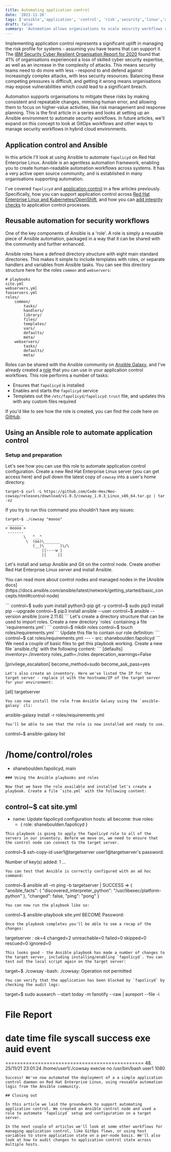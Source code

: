 ```yaml
---
title: Automating application control
date: '2021-11-26'
tags: ['ansible','application', 'control', 'risk','security','linux','automation']
draft: false
summary: 'Automation allows organisations to scale security workflows across hybrid cloud environments. In this article I take a closer look at automating application control, and how you can use Ansible roles to create reusable automation content.'
---
```


Implementing application control represents a significant uplift in managing the risk profile for systems - assuming you have teams that can support it. The [IBM Security Cyber Resilient Organisation Report for 2020](https://www.ibm.com/security/digital-assets/soar/cyber-resilient-organization-report/) found that 41% of organisations experienced a loss of skilled cyber security expertise, as well as an increase in the complexity of attacks. This means security teams need to do more with less - respond to and defend against increasingly complex attacks, with less security resources. Balancing these competing pressures is difficult, and getting it wrong means organisations may expose vulnerabilities which could lead to a significant breach.

Automation supports organisations to mitigate these risks by making consistent and repeatable changes, mimising human error, and allowing them to focus on higher-value activities, like risk management and response planning. This is the first article in a series and looks at setting up an Ansible environment to automate security workflows. In future articles, we'll expand on this concept to look at GitOps workflows and other ways to manage security workflows in hybrid cloud environments.

## Application control and Ansible
In this article I'll look at using Ansible to automate `fapolicyd` on Red Hat Enterprise Linux. Ansible is an agentless automation framework, enabling you to create human-readable automation workflows across systems. It has a very active open source community, and is established in many organisations supporting automation.

I've covered `fapolicyd` and [application control](https://www.cyber.gov.au/acsc/view-all-content/publications/implementing-application-control) in a few articles previously. Specifically, how you can support application control across [Red Hat Enterprise Linux and Kubernetes/OpenShift](/blog/app-control-for-everyone), and how you can [add integrity checks](/blog/fapolicyd-integrity) to application control processes.

## Reusable automation for security workflows

One of the key components of Ansible is a 'role'. A role is simply a reusable piece of Ansible automation, packaged in a way that it can be shared with the community and further enhanced.

Ansible roles have a defined directory structure with eight main standard directories. This makes it simple to include templates with roles, or separate handlers and variables from Ansible tasks. You can see this directory structure here for the roles `common` and `webservers`:
```
# playbooks
site.yml
webservers.yml
fooservers.yml
roles/
    common/
        tasks/
        handlers/
        library/
        files/
        templates/
        vars/
        defaults/
        meta/
    webservers/
        tasks/
        defaults/
        meta/
```
Roles can be shared with the Ansible community on [Ansible Galaxy](https://galaxy.ansible.com/), and I've already created a [role](https://galaxy.ansible.com/shaneboulden/fapolicyd) that you can use in your application control workflows. This role performs a number of tasks:

- Ensures that `fapolicyd` is installed
- Enables and starts the `fapolicyd` service
- Templates out the `/etc/fapolicyd/fapolicyd.trust` file, and updates this with any custom files required

If you'd like to see how the role is created, you can find the code here on [GitHub](https://github.com/shaneboulden/ansible-fapolicyd).

## Using an Ansible role to automate application control

### Setup and preparation

Let's see how you can use this role to automate application control configuration. Create a new Red Hat Enterprise Linux server (you can get access here) and pull down the latest copy of `cowsay` into a user's home directory.
```
target~$ curl -L https://github.com/Code-Hex/Neo-cowsay/releases/download/v1.0.3/cowsay_1.0.3_Linux_x86_64.tar.gz | tar -xz
```
If you try to run this command you shouldn't have any issues:
```
target~$ ./cowsay "moooo"
 _______
< moooo >
 -------
        \   ^__^
         \  (oo)\_______
            (__)\       )\/\
                ||----w |
                ||     ||
```
Let's install and setup Ansible and Git on the control node. Create another Red Hat Enterprise Linux server and install Ansible.
<div style={{ backgroundColor: '#f5f5f5', padding: '2px', borderRadius: '.25rem' }}>
<p style={{ padding: '6px'}}>You can read more about control nodes and managed nodes in the [Ansible docs](https://docs.ansible.com/ansible/latest/network/getting_started/basic_concepts.html#control-node)</p>
</div>
```
control~$ sudo yum install python3-pip git -y
control~$ sudo pip3 install pip --upgrade
control~$ pip3 install ansible --user
control~$ ansible --version
ansible [core 2.11.6]
```
Let's create a directory structure that can be used to import roles. Create a new directory `roles` containing a file `requirements.yml`:
```
control~$ mkdir roles
control~$ touch roles/requirements.yml
```
Update this file to contain our role definition:
```
control~$ cat roles/requirements.yml
---
- src: shaneboulden.fapolicyd
```
We need a couple of basic files to get this playbook working. Create a new file `ansible.cfg` with the following content:
```
[defaults]
inventory=./inventory
roles_path=./roles
deprecation_warnings=False

[privilege_escalation]
become_method=sudo
become_ask_pass=yes
```
Let's also create an inventory. Here we've listed the IP for the target server - replace it with the hostname/IP of the target server for your environment:
```
[all]
targetserver
```
You can now install the role from Ansible Galaxy using the `ansible-galaxy` cli:
```
ansible-galaxy install -r roles/requirements.yml
```
You'll be able to see that the role is now installed and ready to use.
```
control~$ ansible-galaxy list
# /home/control/roles
- shaneboulden.fapolicyd, main
```
### Using the Ansible playbooks and roles

Now that we have the role available and installed let's create a playbook. Create a file `site.yml` with the following content:
```
control~$ cat site.yml
---
- name: Update fapolicyd configuration
  hosts: all
  become: true
  roles:
    - { role: shaneboulden.fapolicyd }
```
This playbook is going to apply the fapolicyd role to all of the servers in our inventory. Before we move on, we need to ensure that the control node can connect to the target server.
```
control~$ ssh-copy-id user1@targetserver
user1@targetserver's password: 

Number of key(s) added: 1
...
```
You can test that Ansible is correctly configured with an ad hoc command:
```
control~$ ansible all -m ping -b
targetserver | SUCCESS => {
    "ansible_facts": {
        "discovered_interpreter_python": "/usr/libexec/platform-python"
    },
    "changed": false,
    "ping": "pong"
}
```
You can now run the playbook like so:
```
control~$ ansible-playbook site.yml
BECOME Password:
```
Once the playbook completes you'll be able to see a recap of the changes:
```
targetserver               : ok=4    changed=2    unreachable=0    failed=0    skipped=0    rescued=0    ignored=0
```
This looks good - the Ansible playbook has made a number of changes to the target server, including installing/enabling `fapolicyd`. You can test out the local script again on the target server:
```
target~$ ./cowsay
-bash: ./cowsay: Operation not permitted
```
You can verify that the application has been blocked by `fapolicyd` by checking the audit logs:
```
target~$ sudo ausearch --start today -m fanotify --raw | aureport --file -i

File Report
===============================================
# date time file syscall success exe auid event
===============================================
48. 25/11/21 23:01:24 /home/user1/./cowsay execve no /usr/bin/bash user1 1080
```
Success! We've now automated the deployment of a a simple application control daemon on Red Hat Enterprise Linux, using reusable automation logic from the Ansible community.

## Closing out

In this article we laid the groundwork to support automating application control. We created an Ansible control node and used a role to automate `fapolicyd` setup and configuration on a target server.

In the next couple of articles we'll look at some other workflows for managing application control, like GitOps flows, or using host variables to store application state on a per-node basis. We'll also look at how to audit changes to application control state across multiple hosts.
